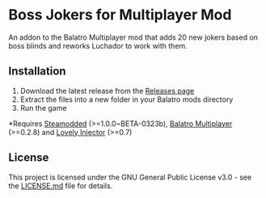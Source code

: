 # Boss Jokers for Multiplayer Mod

An addon to the Balatro Multiplayer mod that adds 20 new jokers based on boss blinds and reworks Luchador to work with them.

## Installation

1. Download the latest release from the [Releases page]()
2. Extract the files into a new folder in your Balatro mods directory
3. Run the game

*Requires [Steamodded](https://github.com/Steamodded/smods) (>=1.0.0~BETA-0323b), [Balatro Multiplayer](https://github.com/Balatro-Multiplayer/BalatroMultiplayer) (>=0.2.8) and [Lovely Injector](https://github.com/ethangreen-dev/lovely-injector) (>=0.7)

## License

This project is licensed under the GNU General Public License v3.0 - see the [LICENSE.md](https://github.com/V-rtualized/balatro-multiplayer/blob/main/LICENSE.md) file for details.
